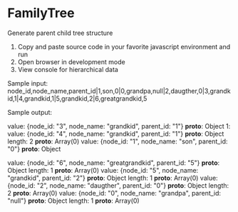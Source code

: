 # FamilyTree
Generate parent child tree structure

1. Copy and paste source code in your favorite javascript environment and run
2. Open browser in development mode
3. View console for hierarchical data

Sample input:
node_id,node_name,parent_id|1,son,0|0,grandpa,null|2,daugther,0|3,grandkid,1|4,grandkid,1|5,grandkid,2|6,greatgrandkid,5

Sample output:

value: {node_id: "3", node_name: "grandkid", parent_id: "1"}
__proto__: Object
1:
value: {node_id: "4", node_name: "grandkid", parent_id: "1"}
__proto__: Object
length: 2
__proto__: Array(0)
value: {node_id: "1", node_name: "son", parent_id: "0"}
__proto__: Object

value: {node_id: "6", node_name: "greatgrandkid", parent_id: "5"}
__proto__: Object
length: 1
__proto__: Array(0)
value: {node_id: "5", node_name: "grandkid", parent_id: "2"}
__proto__: Object
length: 1
__proto__: Array(0)
value: {node_id: "2", node_name: "daugther", parent_id: "0"}
__proto__: Object
length: 2
__proto__: Array(0)
value: {node_id: "0", node_name: "grandpa", parent_id: "null"}
__proto__: Object
length: 1
__proto__: Array(0)


